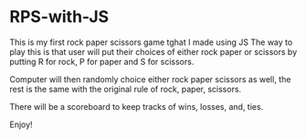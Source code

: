 # RPS-with-JS

This is my first rock paper scissors game tghat I made using JS
The way to play this is that user will put their choices of either rock paper or scissors by putting R for rock, P for paper and S for scissors.

Computer will then randomly choice either rock paper scissors as well, the rest is the same with the original rule of rock, paper, scissors.

There will be a scoreboard to keep tracks of wins, losses, and, ties.

Enjoy!
